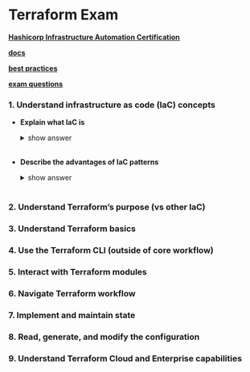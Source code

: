 # Terraform Exam

**[Hashicorp Infrastructure Automation Certification](https://www.hashicorp.com/certification/terraform-associate)**

**[docs](https://developer.hashicorp.com/terraform/docs)**

**[best practices](https://www.terraform-best-practices.com/)**

**[exam questions](https://medium.com/bb-tutorials-and-thoughts/250-practice-questions-for-terraform-associate-certification-7a3ccebe6a1a)**



### 1. Understand infrastructure as code (IaC) concepts <br>
- **Explain what IaC is**
  <details>
  <summary>show answer</summary>

  - You write and execute the code to define, deploy, update, and destroy your infrastructure.
    - managing and provisioning of infrastructure through code.
    - easier to edit and distribute configurations. share and automate code.
    - avoid undocumented changes and code duplication errors.
    - version control. divide your infrastructure into modular components.
  </details><br>

- **Describe the advantages of IaC patterns**
  <details>
  <summary>show answer</summary>

  - managing and provisioning of infrastructure through code.
  - easier to edit and distribute configurations. share and automate code.
  - avoid undocumented changes and code duplication errors.
  - version control. divide your infrastructure into modular components.
  </details><br>







### 2. Understand Terraform’s purpose (vs other IaC) <br>
### 3. Understand Terraform basics <br>
### 4. Use the Terraform CLI (outside of core workflow) <br>
### 5. Interact with Terraform modules <br>
### 6. Navigate Terraform workflow <br>
### 7. Implement and maintain state <br>
### 8. Read, generate, and modify the configuration <br>
### 9. Understand Terraform Cloud and Enterprise capabilities <br>

